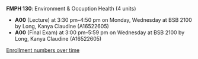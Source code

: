 **FMPH 130**: Environment & Occuption Health (4 units)

- **A00** (Lecture) at 3:30 pm–4:50 pm on Monday, Wednesday at BSB 2100 by Long, Kanya Claudine (A16522605)
- **A00** (Final Exam) at 3:00 pm–5:59 pm on Wednesday at BSB 2100 by Long, Kanya Claudine (A16522605)

[Enrollment numbers over time](./FMPH130.tsv)
